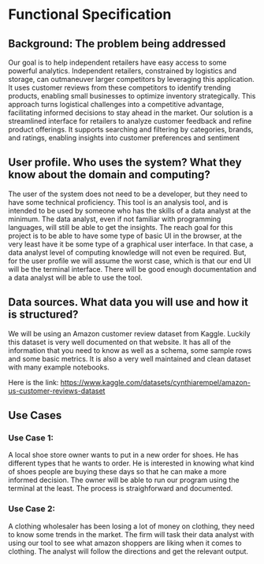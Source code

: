 # Functional Specification




## Background: The problem being addressed

Our goal is to help independent retailers have easy access to some powerful analytics. Independent retailers, constrained by logistics 
and storage, can outmaneuver larger competitors by leveraging this application. It uses customer reviews from these competitors 
to identify trending products, enabling small businesses to optimize inventory strategically. This approach turns logistical challenges into a 
competitive advantage, facilitating informed decisions to stay ahead in the market. Our solution is a streamlined interface for retailers to analyze customer feedback 
and refine product offerings. It supports searching and filtering by categories, brands, and ratings, enabling insights into customer preferences and sentiment

## User profile. Who uses the system? What they know about the domain and computing?

The user of the system does not need to be a developer, but they need to have some technical proficiency. This tool is an analysis tool, and is intended to be used by 
someone who has the skills of a data analyst at the minimum. The data analyst, even if not familiar with programming languages, will still be able to get the insights. 
The reach goal for this project is to be able to have some type of basic UI in the browser, at the very least have it be some type of a graphical user interface. In that
case, a data analyst level of computing knowledge will not even be required. But, for the user profile we will assume the worst case, which is that our end UI will be 
the terminal interface. There will be good enough documentation and a data analyst will be able to use the tool. 

## Data sources. What data you will use and how it is structured?

We will be using an Amazon customer review dataset from Kaggle. Luckily this dataset is very well documented on that website. It has all of the information 
that you need to know as well as a schema, some sample rows and some basic metrics. It is also a very well maintained and clean dataset with many example notebooks.

Here is the link: https://www.kaggle.com/datasets/cynthiarempel/amazon-us-customer-reviews-dataset

## Use Cases

### Use Case 1:

A local shoe store owner wants to put in a new order for shoes. He has different types that he wants to order. He is interested in knowing what kind of shoes people are 
buying these days so that he can make a more informed decision. The owner will be able to run our program using the terminal at the least. The process is straighforward and documented.

### Use Case 2: 

A clothing wholesaler has been losing a lot of money on clothing, they need to know some trends in the market. The firm will task their data analyst with using our tool to see what amazon shoppers are liking when it comes to clothing. The analyst will follow the directions and get the relevant output.
